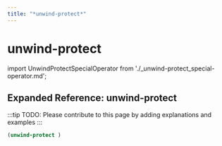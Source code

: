 ```yaml
---
title: "*unwind-protect*"
---
```


# unwind-protect

import UnwindProtectSpecialOperator from './_unwind-protect_special-operator.md';

<UnwindProtectSpecialOperator />

## Expanded Reference: unwind-protect

:::tip
TODO: Please contribute to this page by adding explanations and examples
:::

```lisp
(unwind-protect )
```
